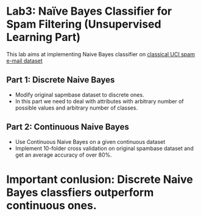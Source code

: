 # Lab3: Naïve Bayes Classifier for Spam Filtering (Unsupervised Learning Part)
This lab aims at implementing Naive Bayes classifier on [classical UCI spam e-mail dataset](http://archive.ics.uci.edu/ml/datasets/Spambase)

## Part 1: Discrete Naive Bayes
- Modify original sapmbase dataset to discrete ones.
- In this part we need to deal with attributes with arbitrary number of possible values and arbitrary number of classes. 

## Part 2: Continuous Naive Bayes
- Use Continuous Naive Bayes on a given continuous dataset
- Implement 10-folder cross validation on original spambase dataset and get an average accuracy of over 80%.

# Important conlusion: Discrete Naive Bayes classfiers outperform continuous ones.
